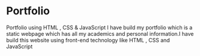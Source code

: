 # Portfolio
Portfolio using HTML , CSS &amp; JavaScript
I have build my portfolio which is a static webpage which has all my academics and personal information.I have build this website using front-end technology like
HTML , CSS and JavaScript
